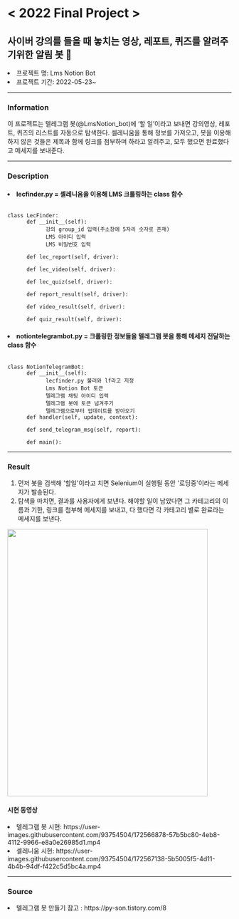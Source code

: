 # < 2022 Final Project >
## 사이버 강의를 들을 때 놓치는 영상, 레포트, 퀴즈를 알려주기위한 알림 봇 🤖

<li>프로젝트 명: Lms Notion Bot
<li>프로젝트 기간: 2022-05-23~

***
  
### Information
  
이 프로젝트는 텔레그램 봇(@LmsNotion_bot)에 ‘할 일’이라고 보내면 강의영상, 레포트, 퀴즈의 리스트를 자동으로 탐색한다. 셀레니움을 통해 정보를 가져오고, 봇을 이용해 하지 않은 것들은 제목과 함께 링크를 첨부하며 하라고 알려주고, 모두 했으면 완료했다고 메세지를 보내준다.
  
***
  
### Description
#### <li>lecfinder.py = 셀레니움을 이용해 LMS 크롤링하는 class 함수</li>
<pre><code> 
class LecFinder:
      def __init__(self):    
            강의 group_id 입력(주소창에 5자리 숫자로 존재)
            LMS 아이디 입력     
            LMS 비밀번호 입력
      
      def lec_report(self, driver):
  
      def lec_video(self, driver):
  
      def lec_quiz(self, driver):
  
      def report_result(self, driver):
  
      def video_result(self, driver):
  
      def quiz_result(self, driver):                                                                                                              
</code></pre>

#### <li>notiontelegrambot.py = 크롤링한 정보들을 텔레그램 봇을 통해 메세지 전달하는 class 함수</li>
<pre><code>
class NotionTelegramBot:
      def __init__(self):
            lecfinder.py 불러와 lf라고 지정
            Lms Notion Bot 토큰
            텔레그램 채팅 아이디 입력
            텔레그램 봇에 토큰 넘겨주기
            텔레그램으로부터 업데이트를 받아오기
      def handler(self, update, context):
  
      def send_telegram_msg(self, report):
      
      def main():
</pre></code>   

***
  
### Result
1. 먼저 봇을 검색해 '할일'이라고 치면 Selenium이 실행될 동안 '로딩중'이라는 메세지가 발송된다.
2. 탐색을 마치면, 결과를 사용자에게 보낸다. 
   해야할 일이 남았다면 그 카테고리의 이름과 기한, 링크를 첨부해 메세지를 보내고, 다 했다면 각 카테고리 별로 완료라는 메세지를 보낸다.

<img src="https://user-images.githubusercontent.com/93754504/172797318-4e0d7af0-8833-4814-90a9-2509c5ab0ea7.png"  width="450" height="600"/>

#### 시현 동영상
<li>텔레그램 봇 시현: https://user-images.githubusercontent.com/93754504/172566878-57b5bc80-4eb8-4112-9966-e8a0e26985d1.mp4
<li>셀레니움 시현: https://user-images.githubusercontent.com/93754504/172567138-5b5005f5-4d11-4b4b-94df-f422c5d5bc4a.mp4

***

### Source
<li>텔레그램 봇 만들기 참고 : 
https://py-son.tistory.com/8
